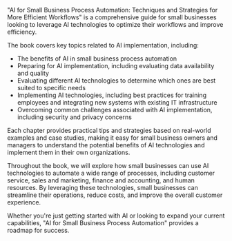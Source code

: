 
"AI for Small Business Process Automation: Techniques and Strategies for More Efficient Workflows" is a comprehensive guide for small businesses looking to leverage AI technologies to optimize their workflows and improve efficiency.

The book covers key topics related to AI implementation, including:

* The benefits of AI in small business process automation
* Preparing for AI implementation, including evaluating data availability and quality
* Evaluating different AI technologies to determine which ones are best suited to specific needs
* Implementing AI technologies, including best practices for training employees and integrating new systems with existing IT infrastructure
* Overcoming common challenges associated with AI implementation, including security and privacy concerns

Each chapter provides practical tips and strategies based on real-world examples and case studies, making it easy for small business owners and managers to understand the potential benefits of AI technologies and implement them in their own organizations.

Throughout the book, we will explore how small businesses can use AI technologies to automate a wide range of processes, including customer service, sales and marketing, finance and accounting, and human resources. By leveraging these technologies, small businesses can streamline their operations, reduce costs, and improve the overall customer experience.

Whether you're just getting started with AI or looking to expand your current capabilities, "AI for Small Business Process Automation" provides a roadmap for success.
